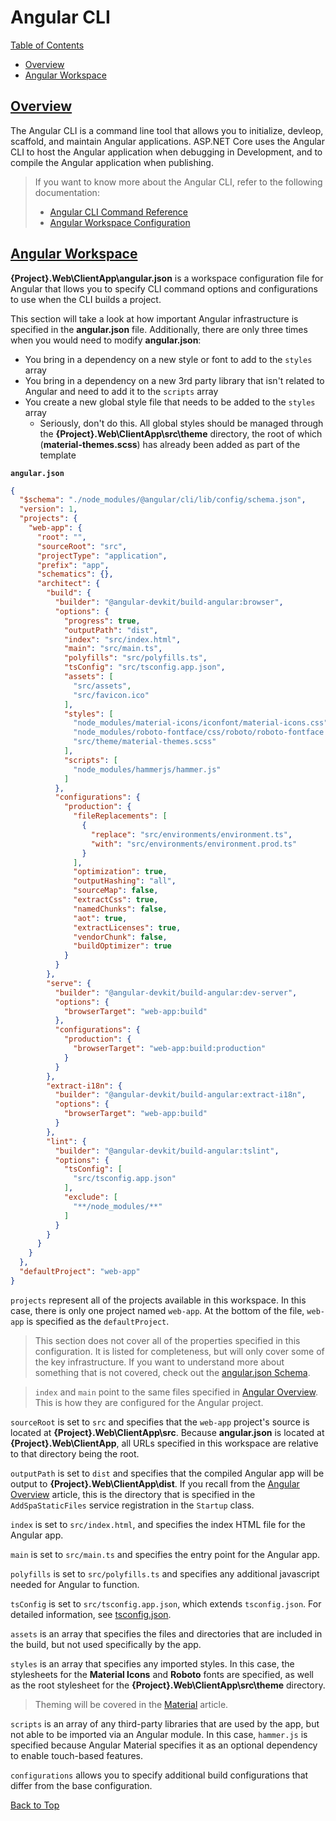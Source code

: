 # Angular CLI

[Table of Contents](./toc.md)

* [Overview](#overview)
* [Angular Workspace](#angular-workspace)

## [Overview](#angular-cli)

The Angular CLI is a command line tool that allows you to initialize, devleop, scaffold, and maintain Angular applications. <span>ASP.NET</span> Core uses the Angular CLI to host the Angular application when debugging in Development, and to compile the Angular application when publishing.

> If you want to know more about the Angular CLI, refer to the following documentation:
> * [Angular CLI Command Reference](https://angular.io/cli)
> * [Angular Workspace Configuration](https://angular.io/guide/workspace-config)

## [Angular Workspace](#angular-cli)

**{Project}.Web\\ClientApp\\angular.json** is a workspace configuration file for Angular that llows you to specify CLI command options and configurations to use when the CLI builds a project.  

This section will take a look at how important Angular infrastructure is specified in the **angular.json** file. Additionally, there are only three times when you would need to modify **angular.json**:

* You bring in a dependency on a new style or font to add to the `styles` array
* You bring in a dependency on a new 3rd party library that isn't related to Angular and need to add it to the `scripts` array
* You create a new global style file that needs to be added to the `styles` array
    * Seriously, don't do this. All global styles should be managed through the **{Project}.Web\\ClientApp\\src\\theme** directory, the root of which (**material-themes.scss**) has already been added as part of the template

**`angular.json`**

```json
{
  "$schema": "./node_modules/@angular/cli/lib/config/schema.json",
  "version": 1,
  "projects": {
    "web-app": {
      "root": "",
      "sourceRoot": "src",
      "projectType": "application",
      "prefix": "app",
      "schematics": {},
      "architect": {
        "build": {
          "builder": "@angular-devkit/build-angular:browser",
          "options": {
            "progress": true,
            "outputPath": "dist",
            "index": "src/index.html",
            "main": "src/main.ts",
            "polyfills": "src/polyfills.ts",
            "tsConfig": "src/tsconfig.app.json",
            "assets": [
              "src/assets",
              "src/favicon.ico"
            ],
            "styles": [
              "node_modules/material-icons/iconfont/material-icons.css",
              "node_modules/roboto-fontface/css/roboto/roboto-fontface.css",
              "src/theme/material-themes.scss"
            ],
            "scripts": [
              "node_modules/hammerjs/hammer.js"
            ]
          },
          "configurations": {
            "production": {
              "fileReplacements": [
                {
                  "replace": "src/environments/environment.ts",
                  "with": "src/environments/environment.prod.ts"
                }
              ],
              "optimization": true,
              "outputHashing": "all",
              "sourceMap": false,
              "extractCss": true,
              "namedChunks": false,
              "aot": true,
              "extractLicenses": true,
              "vendorChunk": false,
              "buildOptimizer": true
            }
          }
        },
        "serve": {
          "builder": "@angular-devkit/build-angular:dev-server",
          "options": {
            "browserTarget": "web-app:build"
          },
          "configurations": {
            "production": {
              "browserTarget": "web-app:build:production"
            }
          }
        },
        "extract-i18n": {
          "builder": "@angular-devkit/build-angular:extract-i18n",
          "options": {
            "browserTarget": "web-app:build"
          }
        },
        "lint": {
          "builder": "@angular-devkit/build-angular:tslint",
          "options": {
            "tsConfig": [
              "src/tsconfig.app.json"
            ],
            "exclude": [
              "**/node_modules/**"
            ]
          }
        }
      }
    }
  },
  "defaultProject": "web-app"
}
```  

`projects` represent all of the projects available in this workspace. In this case, there is only one project named `web-app`. At the bottom of the file, `web-app` is specified as the `defaultProject`.

> This section does not cover all of the properties specified in this configuration. It is listed for completeness, but will only cover some of the key infrastructure. If you want to understand more about something that is not covered, check out the [angular.json Schema](https://github.com/angular/angular-cli/wiki/angular-workspace).

> `index` and `main` point to the same files specified in [Angular Overview](./08-angular-overview.md). This is how they are configured for the Angular project.

`sourceRoot` is set to `src` and specifies that the `web-app` project's source is located at **{Project}.Web\\ClientApp\\src**. Because **angular.json** is located at **{Project}.Web\\ClientApp**, all URLs specified in this workspace are relative to that directory being the root.

`outputPath` is set to `dist` and specifies that the compiled Angular app will be output to **{Project}.Web\\ClientApp\\dist**. If you recall from the [Angular Overview](./08-angular-overview.md) article, this is the directory that is specified in the `AddSpaStaticFiles` service registration in the `Startup` class.

`index` is set to `src/index.html`, and specifies the index HTML file for the Angular app.

`main` is set to `src/main.ts` and specifies the entry point for the Angular app.

`polyfills` is set to `src/polyfills.ts` and specifies any additional javascript needed for Angular to function.

`tsConfig` is set to `src/tsconfig.app.json`, which extends `tsconfig.json`. For detailed information, see [tsconfig.json](https://www.typescriptlang.org/docs/handbook/tsconfig-json.html).

`assets` is an array that specifies the files and directories that are included in the build, but not used specifically by the app.

`styles` is an array that specifies any imported styles. In this case, the stylesheets for the **Material Icons** and **Roboto** fonts are specified, as well as the root stylesheet for the **{Project}.Web\\ClientApp\\src\\theme** directory.

> Theming will be covered in the [Material](./11-material.md) article.

`scripts` is an array of any third-party libraries that are used by the app, but not able to be imported via an Angular module. In this case, `hammer.js` is specified because Angular Material specifies it as an optional dependency to enable touch-based features.

`configurations` allows you to specify additional build configurations that differ from the base configuration.


[Back to Top](#angular-cli)